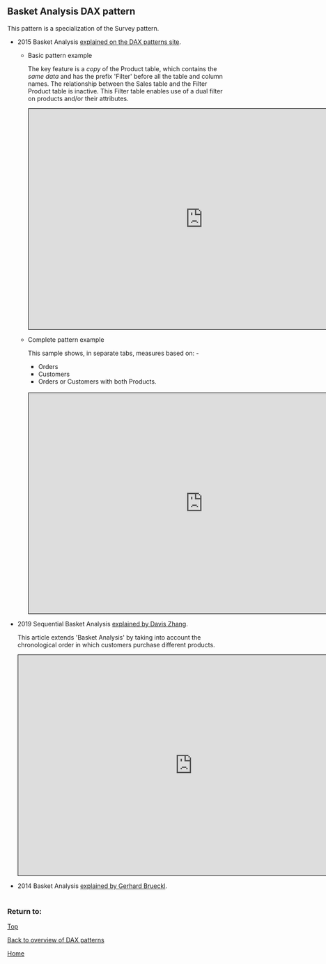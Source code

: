 <style>
    iframe {
      border: 1px solid black;
      width: 800px;
      height: 506px;
    }
</style>


## Basket Analysis DAX pattern
This pattern is a specialization of the Survey pattern.
- 2015 Basket Analysis [explained on the DAX patterns site](https://www.daxpatterns.com/basket-analysis/).  
  
  - Basic pattern example
    
    The key feature is a *copy* of the Product table, which contains the *same data* and has the prefix 'Filter' before all the table and column names. The relationship between the Sales table and the Filter Product table is inactive.  This Filter table enables use of a dual filter on products and/or their attributes.  
    
    <iframe id="iframe-ba-1" title="basket-analysis-1" importance="low" allow="fullscreen"
    src="https://app.powerbi.com/view?r=eyJrIjoiZjVlNjk4NmItYWMyYi00MzQ1LTllN2UtMGYxZjNmMTdiZWViIiwidCI6Ijg1OTBlYTFlLTdiMjctNDJlNS04MTdmLTZjOGYzNzE5ZjMxNCJ9"></iframe>
    <br/>
  - Complete pattern example
    
    This sample shows, in separate tabs, measures based on: \- 
    - Orders 
    - Customers 
    - Orders or Customers with both Products.  
    <br/>
    <iframe id="iframe-ba-2" title="basket-analysis-2" importance="low"  allow="fullscreen" 
    src="https://app.powerbi.com/view?r=eyJrIjoiOTQzMzljZDktZWRkYi00OGJlLTgwZjktMTg5MjQ0MmNlMmU3IiwidCI6Ijg1OTBlYTFlLTdiMjctNDJlNS04MTdmLTZjOGYzNzE5ZjMxNCJ9"></iframe>
    <br/>

- 2019 Sequential Basket Analysis [explained by Davis Zhang](https://www.linkedin.com/pulse/explore-potential-products-through-customers-purchase-davis-zhang).  
  
  This article extends 'Basket Analysis' by taking into account the chronological order in which customers purchase different products.

    <iframe id="iframe-sba-1" title="sequential-basket-analysis-1" importance="low" allow="fullscreen"
    src="https://app.powerbi.com/view?r=eyJrIjoiZTIzY2M0YmEtNjU2Ni00Mzc1LWE4MjctYWRkOTFiMTAzMGQwIiwidCI6Ijg1OTBlYTFlLTdiMjctNDJlNS04MTdmLTZjOGYzNzE5ZjMxNCJ9"></iframe>
    <br/>

- 2014 Basket Analysis [explained by Gerhard Brueckl](https://blog.gbrueckl.at/2014/02/applied-basket-analysis-in-power-pivot-using-dax/).  
    <br/>

### Return to: 
[Top](#basket-analysis-dax-pattern)
  
[Back to overview of DAX patterns](/Power-BI-samples-DAX-patterns/)
  
[Home](/.)
